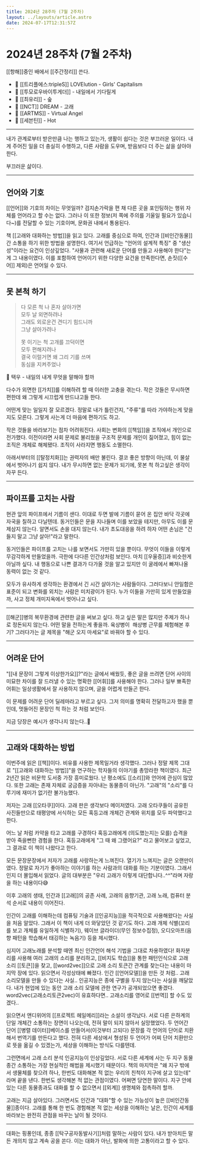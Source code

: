 ```yaml
---
title: 2024년 28주차 (7월 2주차)
layout: ../layouts/article.astro
date: 2024-07-17T12:31:57Z
---
```


# 2024년 28주차 (7월 2주차)

[[항해]]중인 배에서 [[주간정리]] 쓴다.

- 🎵 [[트리플에스:tripleS]] LOVElution - Girls' Capitalism
- 🎵 [[투모로우바이투게더]] - 내일에서 기다릴게
- 🎵 [[최유리]] - 숲
- 🎵 [[NCT]] DREAM - 고래
- 🎵 [[ARTMS]] - Virtual Angel
- 🎵 [[세븐틴]] - Hot

---

내가 관계로부터 받은만큼 나는 행하고 있는가, 생활이 쉽다는 것은 부끄러운 일이다. 내게 주어진 일을 더 충실히 수행하고, 다른 사람을 도우며, 받음보다 더 주는 삶을 살아야 한다.

부끄러운 삶이다.

---

## 언어와 기호

[[언어]]와 기호의 차이는 무엇일까? 검지손가락을 편 채 다른 곳을 포인팅하는 행위 자체를 언어라고 할 수는 없다. 그러나 이 또한 정보(저 쪽에 주의를 기울일 필요가 있습니다~)를 전달할 수 있는 기호이며, 문화권 내에서 통용된다.

책 [[고래와 대화하는 방법]]을 읽고 있다. 고래를 중심으로 하여, 인간과 [[비인간동물]]간 소통을 하기 위한 방법을 설명한다. 여기서 언급하는 "언어의 설계적 특징" 중 "생산성"이라는 요건이 인상깊었다. "사물과 관련해 새로운 단어를 만들고 사용해야 한다"는게 그 내용이였다. 이를 포함하여 언어이기 위한 다양한 요건을 만족한다면, 손짓([[수어]] 제외)은 언어일 수 있다.

---

## 못 본척 하기

> 다 모른 척 나 혼자 살아가면  
> 모두 날 외면하려나  
> 그래도 외로운건 견디기 힘드니까  
> 그냥 살아가려나  
>   
> 못 이기는 척 고개를 끄덕이면  
> 모두 편해지려나  
> 결국 이럴거면 왜 그리 기를 쓰며  
> 동심을 지켜주었나

🎵 택우 - 내일의 내게 무엇을 말해야 할까

  

다수가 외면한 [[가치]]를 이해하려 할 때 이러한 고충을 겪는다. 작은 것들은 무시하면 편한데 왜 그렇게 시끄럽게 만드냐고들 한다. 

어떤게 맞는 일일지 잘 모르겠다. 정말로 내가 틀린건지, "주류"를 따라 가야하는게 맞을지도 모른다. 그렇게 사는게 더 마음에 편하기도 하고.

작은 것들을 바라보기는 점차 어려워진다. 사회는 변화의 [[책임]]을 조직에서 개인으로 전가했다. 이전이라면 사회 문제로 불리웠을 구조적 문제를 개인이 짊어졌고, 힘이 없는 조직은 개체로 해체됐다. 조직이 사라지면 행동도 소멸한다.

아래서부터의 [[탈정치화]]는 권력자의 배만 불린다. 결코 좋은 방향이 아닌데, 이 물살에서 벗어나기 쉽지 않다. 내가 무시하면 없는 문제가 되기에, 못본 척 하고싶은 생각이 자꾸 든다. 

---

## 파이프를 고치는 사람

현관 앞의 파이프에서 기름이 샌다. 이대로 두면 발에 기름이 묻어 온 집안 바닥 각곳에 자국을 칠하고 다닐텐데. 동거인들은 문을 지나들며 이를 보았을 테지만, 아무도 이를 문제삼지 않는다. 알면서도 손을 대지 않는다. 내가 초도대응을 하려 하자 어떤 손님은 "건들지 말고 그냥 살아!"라고 말한다.

동거인들은 파이프를 고치는 나를 보면서도 가만히 있을 뿐이다. 무엇이 이들을 이렇게 무감각하게 만들었을까. 극한에 다다른 인간상처럼 보인다. 마치 [[우울증]]과 비슷한게 아닐까 싶다. 내 행동으로 나쁜 결과가 다가올 것을 알고 있지만 이 굴레에서 빠져나올 동력이 없는 것 같다.

모두가 유사하게 생각하는 환경에서 긴 시간 살아가는 사람들이다. 그러다보니 안일함은 표준이 되고 변화를 외치는 사람은 미치광이가 된다. 누가 이들을 가만히 있게 만들었을까, 사고 정체 개미지옥에서 벗어나고 싶다.

---

[[해군]]병의 복무환경에 관련한 글을 써보고 싶다. 하고 싶은 말은 많지만 주제가 하나로 정돈되지 않는다. 어떤 말을 전하는게 좋을까. 육상병이  해상병 근무를 체험해본 후기? 그러다가는 글 제목을 "해군 오지 마세요"로 바꿔야 할 수 있다.

---

## 어려운 단어

"[[내 문장이 그렇게 이상한가요]]?"라는 글에서 배웠듯, 좋은 글을 쓰려면 단어 사이의 미묘한 차이를 잘 드러낼 수 있는 명확한 [[어휘]]를 사용해야 한다. 그러나 일부 뾰족한 어휘는 일상생활에서 잘 사용하지 않으며, 글을 어렵게 만들곤 한다. 

이 문제를 어려운 단어 딜레마라고 부르고 싶다. 그저 의미를 명확히 전달하고자 했을 뿐인데, 멋들어진 문장인 척 하는 것 처럼 보인다.

지금 당장은 예시가 생각나지 않는다..🥲

---

## 고래와 대화하는 방법

이번주에 읽은 [[책]]이다. 비유를 사용한 제목일거라 생각했다. 그러나 정말 제목 그대로 "[[고래와 대화하는 방법]]"을 연구하는 학자들의 이야기를 총망라한 책이였다. 최근 2년간 읽은 비문학 도서중 가장 흥미로웠다. 난 평소에도 [[소리]]와 언어에 관심이 많았다. 또한 고래는 존재 자체로 궁금증을 자아내는 동물종이 아닌가. "고래"의 "소리"를 다루기에 재미가 없기란 불가능했다.

저자는 고래 [[오타쿠]]이다. 고래 판은 생각보다 메이저였다. 고래 오타쿠들이 공유힌 사진들만으로 태평양에 서식하는 모든 혹등고래 개체간 관계와 위치를 모두 파악했다고 한다.

어느 날 처럼 카약을 타고 고래를 구경하다 혹등고래에게 (의도했는지는 모를) 습격을 받아 죽을뻔한 경험을 한다. 혹등고래에게 "그 때 왜 그랬어요?" 라고 물어보고 싶었고, 그 결과로 이 책이 나왔다고 한다.

모든 문장문장에서 저자가 고래를 사랑하는게 느껴진다. 열기가 느껴지는 글은 오랜만이였다. 정말로 자기가 좋아하는 이야기를 하는 사람과의 대화를 하는 기분이였다. 그래서인지 더 몰입해서 읽었다. 글의 대부분은 "우리 고래가 이렇게 대단합니다..^^"라며 자랑을 하는 내용이다😅

이후 고래의 생태, 인간과 [[고래]]의 공존 사례, 고래의 음향기관, 고래 노래, 컴퓨터 분석 순서로 내용이 이어진다.

인간이 고래를 이해하는데 컴퓨팅 기술과 [[인공지능]]을 적극적으로 사용해왔다는 사실을 처음 알았다. 그래서 이 책이 내게 더 와닿았던 것 같기도 하다. 고래 개체 식별(꼬리를 보고 개체를 유일하게 식별하기), 웨이브 글라이더(무인 정보수집정), 오디오마프(음향 패턴을 학습해서 태깅하는 녹음기) 등을 제시했다.

심지어 고래노래를 분석할 때엔 최신 인간언어 해석 기법을 그대로 차용하였다! 화자분리를 사용해 여러 고래의 소리를 분리하고, [[비지도 학습]]을 통한 패턴인식으로 고래 소리 [[토큰]]을 찾고, [[word2vec]]으로 고래 소리 토큰간 관계를 찾는다는 내용이 마지막 장에 있다. 읽으면서 각성상태에 빠졌다. 인간 [[언어모델]]을 만든 것 처럼.. 고래 소리모델을 만들 수 있다는 사실.. 인공지능은 종에 구별을 두지 않는다는 사실을 깨달았다. 내가 현업에 있는 동안 고래 소리 모델에 관한 연구가 공개되었으면 좋겠다. word2vec(고래소리토큰2vec)이 유효하다면.. 고래소리를 영어로 [[번역]] 할 수도 있겠다..

읽으면서 앤디위어의 [[프로젝트 헤일메리]]라는 소설이 생각났다. 서로 다른 은하계의 단일 개체간 소통하는 장면이 나오는데, 전혀 말이 되지 않아서 실망했었다. 두 언어간 단어 [[병렬 데이터]]베이스를 만들어서(이것부터 고되다) 문장를 각 언어의 단어로 치환해서 번역기를 만든다고 했다. 전혀 다른 세상에서 형성된 두 언어가 어찌 단어 치환만으로 뜻을 옮길 수 있겠는가, 세상을 이해하는 방식도 다를텐데.

그런면에서 고래 소리 분석 인공지능이 인상깊었다. 서로 다른 세계에 사는 두 지구 동물종간 소통하는 가장 현실적인 해법을 제시했기 때문이다. 책의 마지막은 "왜 지구 밖에서 생물체를 찾으려 하나, 한번도 대화해본 적 없는 우리의 친척이 지구에 살고 있는데" 라며 끝을 낸다. 한번도 생각해본 적 없는 관점이였다. 어쩌면 당연한 말이다. 지구 안에 있는 다른 동물종과도 대화를 할 수 없으면서 [[외계]] 생명체와 접촉하려 할까.

고래는 지금 살아있다. 그러면서도 인간과 "대화"할 수 있는 가능성이 높은 [[비인간동물]]종이다. 고래를 통해 한 번도 경험해본 적 없는 세상을 이해하는 날은, 인간이 세계를 바라보는 완전히 관점을 바꾸는 날이 될 것이다.

---

대화는 핑퐁인데, 종종 [[탁구공자동발사기]]처럼 말하는 사람이 있다. 내가 받아치든 말든 개의치 않고 계속 공을 쏜다. 이는 대화가 아닌, 발화에 의한 고통이라고 할 수 있다.